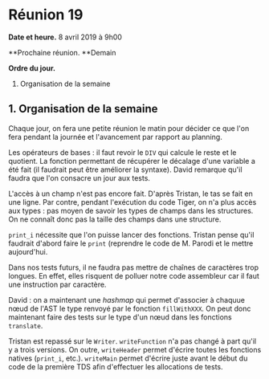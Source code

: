 # Réunion 19

**Date et heure.** 8 avril 2019 à 9h00

**Prochaine réunion. **Demain

**Ordre du jour.**

1.  Organisation de la semaine

## 1. Organisation de la semaine

Chaque jour, on fera une petite réunion le matin pour décider ce que l'on fera pendant la journée et l'avancement par rapport au planning.

Les opérateurs de bases : il faut revoir le `DIV` qui calcule le reste et le quotient. La fonction permettant de récupérer le décalage d'une variable a été fait (il faudrait peut être améliorer la syntaxe). David remarque qu'il faudra que l'on consacre un jour aux tests.

L'accès à un champ n'est pas encore fait. D'après Tristan, le tas se fait en une ligne. Par contre, pendant l'exécution du code Tiger, on n'a plus accès aux types : pas moyen de savoir les types de champs dans les structures. On ne connaît donc pas la taille des champs dans une structure.

`print_i` nécessite que l'on puisse lancer des fonctions. Tristan pense qu'il faudrait d'abord faire le `print` (reprendre le code de M. Parodi et le mettre aujourd'hui.

Dans nos tests futurs, il ne faudra pas mettre de chaînes de caractères trop longues. En effet, elles risquent de polluer notre code assembleur car il faut une instruction par caractère.

David : on a maintenant une *hashmap* qui permet d'associer à chaquue nœud de l'AST le type renvoyé par le fonction `fillWithXXX`. On peut donc maintenant faire des tests sur le type d'un nœud dans les fonctions `translate`.

Tristan est repassé sur le `Writer`. `writeFunction` n'a pas changé à part qu'il y a trois versions. On outre, `writeHeader` permet d'écrire toutes les fonctions natives (`print_i`, etc.). `writeMain` permet d'écrire juste avant le début du code de la première TDS afin d'effectuer les allocations de tests.
